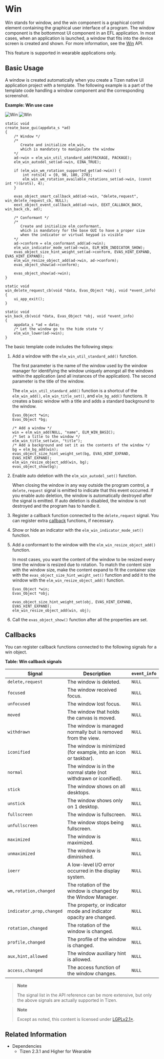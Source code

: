 # Win

Win stands for window, and the win component is a graphical control element containing the graphical user interface of a program. The window component is the bottommost UI component in an EFL application. In most cases, when an application is launched, a window that fits into the device screen is created and shown. For more information, see the [Win](../../../../api/wearable/latest/group__Elm__Win__Group.html) API.

This feature is supported in wearable applications only.

## Basic Usage

A window is created automatically when you create a Tizen native UI application project with a template. The following example is a part of the template code handling a window component and the corresponding screenshot.

**Example: Win use case**

![Win](./media/window_wn_rectangle.png) ![Win](./media/window_wn_circle.png)

```
static void
create_base_gui(appdata_s *ad)
{
    /* Window */
    /*
       Create and initialize elm_win,
       which is mandatory to manipulate the window
    */
    ad->win = elm_win_util_standard_add(PACKAGE, PACKAGE);
    elm_win_autodel_set(ad->win, EINA_TRUE);

    if (elm_win_wm_rotation_supported_get(ad->win)) {
        int rots[4] = {0, 90, 180, 270};
        elm_win_wm_rotation_available_rotations_set(ad->win, (const int *)(&rots), 4);
    }

    evas_object_smart_callback_add(ad->win, "delete,request", win_delete_request_cb, NULL);
    eext_object_event_callback_add(ad->win, EEXT_CALLBACK_BACK, win_back_cb, ad);

    /* Conformant */
    /*
       Create and initialize elm_conformant,
       which is mandatory for the base GUI to have a proper size
       when the indicator or virtual keypad is visible
    */
    ad->conform = elm_conformant_add(ad->win);
    elm_win_indicator_mode_set(ad->win, ELM_WIN_INDICATOR_SHOW);
    evas_object_size_hint_weight_set(ad->conform, EVAS_HINT_EXPAND, EVAS_HINT_EXPAND);
    elm_win_resize_object_add(ad->win, ad->conform);
    evas_object_show(ad->conform);

    evas_object_show(ad->win);
}

static void
win_delete_request_cb(void *data, Evas_Object *obj, void *event_info)
{
    ui_app_exit();
}

static void
win_back_cb(void *data, Evas_Object *obj, void *event_info)
{
    appdata_s *ad = data;
    /* Let the window go to the hide state */
    elm_win_lower(ad->win);
}
```

The basic template code includes the following steps:

1. Add a window with the `elm_win_util_standard_add()` function.

   The first parameter is the name of the window used by the window manager for identifying the window uniquely amongst all the windows within the application (and all instances of the application). The second parameter is the title of the window.

   The `elm_win_util_standard_add()` function is a shortcut of the `elm_win_add()`, `elm_win_title_set()`, and `elm_bg_add()` functions. It creates a basic window with a title and adds a standard background to the window.

   ```
   Evas_Object *win;
   Evas_Object *bg;

   /* Add a window */
   win = elm_win_add(NULL, "name", ELM_WIN_BASIC);
   /* Set a title to the window */
   elm_win_title_set(win, "title");
   /* Add a background and set it as the contents of the window */
   bg = elm_bg_add(win);
   evas_object_size_hint_weight_set(bg, EVAS_HINT_EXPAND, EVAS_HINT_EXPAND);
   elm_win_resize_object_add(win, bg);
   evas_object_show(bg);
   ```

2. Enable auto deletion with the `elm_win_autodel_set()` function.

   When closing the window in any way outside the program control, a `delete,request` signal is emitted to indicate that this event occurred. If you enable auto deletion, the window is automatically destroyed after the signal is emitted. If auto deletion is disabled, the window is not destroyed and the program has to handle it.

3. Register a callback function connected to the `delete,request` signal. You can register extra [callback](#callbacks) functions, if necessary.

4. Show or hide an indicator with the `elm_win_indicator_mode_set()` function.

5. Add a conformant to the window with the `elm_win_resize_object_add()` function.

   In most cases, you want the content of the window to be resized every time the window is resized due to rotation. To match the content size with the window size, make the content expand to fit the container size with the `evas_object_size_hint_weight_set()` function and add it to the window with the `elm_win_resize_object_add()` function.

   ```
   Evas_Object *win;
   Evas_Object *obj;

   evas_object_size_hint_weight_set(obj, EVAS_HINT_EXPAND, EVAS_HINT_EXPAND);
   elm_win_resize_object_add(win, obj);
   ```

6. Call the `evas_object_show()` function after all the properties are set.

## Callbacks

You can register callback functions connected to the following signals for a win object.

**Table: Win callback signals**

| Signal                   | Description                              | `event_info` |
|------------------------|----------------------------------------|------------|
| `delete,request`         | The window is deleted.                   | `NULL`       |
| `focused`                | The window received focus.               | `NULL`       |
| `unfocused`              | The window lost focus.                   | `NULL`       |
| `moved`                  | The window that holds the canvas is moved. | `NULL`       |
| `withdrawn`              | The window is managed normally but is removed from the view. | `NULL`       |
| `iconified`              | The window is minimized (for example, into an icon or taskbar). | `NULL`       |
| `normal`                 | The window is in the normal state (not withdrawn or iconified). | `NULL`       |
| `stick`                  | The window shows on all desktops.        | `NULL`       |
| `unstick`                | The window shows only on 1 desktop.      | `NULL`       |
| `fullscreen`             | The window is fullscreen.                | `NULL`       |
| `unfullscreen`           | The window stops being fullscreen.       | `NULL`       |
| `maximized`              | The window is maximized.                 | `NULL`       |
| `unmaximized`            | The window is diminished.                | `NULL`       |
| `ioerr`                  | A low-level I/O error occurred in the display system. | `NULL`       |
| `wm,rotation,changed`    | The rotation of the window is changed by the Window Manager. | `NULL`       |
| `indicator,prop,changed` | The property, or indicator mode and indicator opacity are changed. | `NULL`       |
| `rotation,changed`       | The rotation of the window is changed.   | `NULL`       |
| `profile,changed`        | The profile of the window is changed.    | `NULL`       |
| `aux,hint,allowed`       | The window auxiliary hint is allowed.    | `NULL`       |
| `access,changed`         | The access function of the window changes. | `NULL`       |

> **Note**
>
> The signal list in the API reference can be more extensive, but only the above signals are actually supported in Tizen.

> **Note**
>
> Except as noted, this content is licensed under [LGPLv2.1+](http://opensource.org/licenses/LGPL-2.1).

## Related Information
- Dependencies
  - Tizen 2.3.1 and Higher for Wearable

